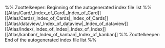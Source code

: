 %% Zoottelkeeper: Beginning of the autogenerated index file list  %%
 [[Atlas/Card/_Index_of_Card|_Index_of_Card]]
 [[Atlas/Cards/_Index_of_Cards|_Index_of_Cards]]
 [[Atlas/dataview/_Index_of_dataview|_Index_of_dataview]]
 [[Atlas/Index/_Index_of_Index|_Index_of_Index]]
 [[Atlas/kanban/_Index_of_kanban|_Index_of_kanban]]
%% Zoottelkeeper: End of the autogenerated index file list  %%

